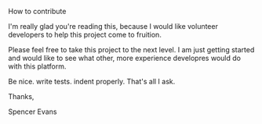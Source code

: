 How to contribute

I'm really glad you're reading this, because I would like volunteer developers to help this project come to fruition.

Please feel free to take this project to the next level.  I am just getting started and would like to see what other,
more experience developres would do with this platform. 

Be nice. write tests.  indent properly.  That's all I ask.


Thanks,

Spencer Evans
